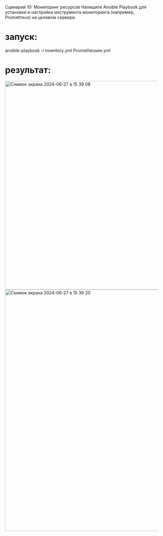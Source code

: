 Сценарий 10: Мониторинг ресурсов
Напишите Ansible Playbook для установки и настройки инструмента мониторинга (например, Prometheus) на целевом сервере.

# запуск:

ansible-playbook -i inventory.yml Prometheusee.yml

# результат: 

<img width="686" alt="Снимок экрана 2024-06-27 в 15 39 08" src="https://github.com/PhilinVeselov/devops/assets/110721135/ee534acb-a94f-4000-9d73-a68fc8bb7495">

<img width="794" alt="Снимок экрана 2024-06-27 в 15 39 20" src="https://github.com/PhilinVeselov/devops/assets/110721135/f6d6a74f-9830-4832-bb1a-bfa0e1698f00">
